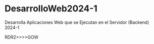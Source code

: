 # DesarrolloWeb2024-1
Desarrolla Aplicaciones Web que se Ejecutan en el Servidor (Backend) 2024-1

RDR2>>>>GOW

